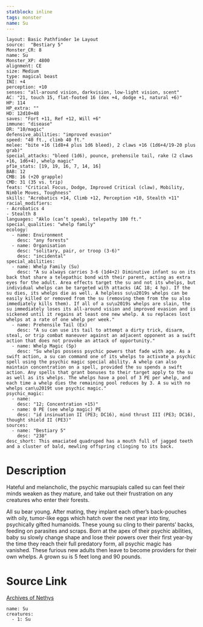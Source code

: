 ```yaml
---
statblock: inline
tags: monster
name: Su
---
```

```statblock
layout: Basic Pathfinder 1e Layout
source:  "Bestiary 5"
Monster_CR: 8
name: Su
Monster_XP: 4800
alignment: CE
size: Medium
type: magical beast
INI: +4
perception: +10
senses: "all-around vision, darkvision, low-light vision, scent"
AC: "21, touch 15, flat-footed 16 (dex +4, dodge +1, natural +6)"
HP: 114
HP_extra: ""
HD: 12d10+48
saves: "Fort +11, Ref +12, Will +6"
immune: "disease"
DR: "10/magic"
defensive_abilities: "improved evasion"
speed: "40 ft., climb 40 ft."
melee: "bite +16 (1d8+4 plus 1d6 bleed), 2 claws +16 (1d6+4/19-20 plus grab)"
special_attacks: "bleed (1d6), pounce, prehensile tail, rake (2 claws +16, 1d6+4), whelp magic"
pf1e_stats: [19, 19, 16, 7, 14, 16]
BAB: 12
CMB: 16 (+20 grapple)
CMD: 31 (35 vs. trip)
feats: "Critical Focus, Dodge, Improved Critical (claw), Mobility, Nimble Moves, Toughness"
skills: "Acrobatics +14, Climb +12, Perception +10, Stealth +11"
racial_modifiers:
- Acrobatics 4
- Stealth 8
languages: "Aklo (can’t speak), telepathy 100 ft."
special_qualities: "whelp family"
ecology:
  - name: Environment
    desc: "any forests"
  - name: Organisation
    desc: "solitary, pair, or troop (3-6)"
    desc: "incidental"
special_abilities:
  - name: Whelp Family (Su)
    desc: "A su always carries 3-6 (1d4+2) Diminutive infant su on its back that share a telepathic bond with their parent, acting as extra eyes for the adult. Area effects target the su and not its whelps, but individual whelps can be targeted with attacks (AC 18; 4 hp). If the su dies, its whelps die as well. A helpless su\u2019s whelps can be easily killed or removed from the su (removing them from the su also immediately kills them). If all of a su\u2019s whelps are slain, the su immediately loses its all-around vision and improved evasion and is sickened until it regains at least one new whelp. A su replaces lost whelps at a rate of one whelp per week."
  - name: Prehensile Tail (Ex)
    desc: "A su can use its tail to attempt a dirty trick, disarm, steal, or trip combat maneuver against an adjacent opponent as a swift action that does not provoke an attack of opportunity."
  - name: Whelp Magic (Sp)
    desc: "Su whelps possess psychic powers that fade with age. As a swift action, a su can command one of its whelps to activate a psychic spell using the psychic magic special ability. A whelp can also maintain concentration on a spell, provided the su spends a swift action. Any spells that grant bonuses to their target apply to the su as well as its whelps. The whelps have a pool of 3 PE per whelp, and each time a whelp dies the remaining pool reduces by 3. A su with no whelps can\u2019t use psychic magic."
psychic_magic:
  - name:
    desc: "12; Concentration +15)"
  - name: 0 PE (see whelp magic) PE
    desc: "id insinuation II (PE3; DC16), mind thrust III (PE3; DC16), thought shield II (PE3)"
sources:
  - name: "Bestiary 5"
    desc: "238"
desc_short: This emaciated quadruped has a mouth full of jagged teeth and a cluster of bald, mewling offspring clinging to its back.
```
# Description
Hateful and melancholic, the psychic marsupials called su can feel their minds weaken as they mature, and take out their frustration on any creatures who enter their forests.

 All su bear young. After mating, they implant each other’s back-pouches with oily, tumor-like eggs which hatch over the next year into tiny, psychically gifted humanoids. These young su cling to their parents’ backs, feeding on parasites and scraps. Born at the apex of their psychic abilities, baby su slowly change shape and lose their powers over their first year-by the time they reach their full predatory form, all psychic magic has vanished. These furious new adults then leave to become providers for their own whelps. A grown su is 5 feet long and 90 pounds.
# Source Link
[Archives of Nethys](https://aonprd.com/MonsterDisplay.aspx?ItemName=Su)
```encounter-table
name: Su
creatures:
  - 1: Su
```
